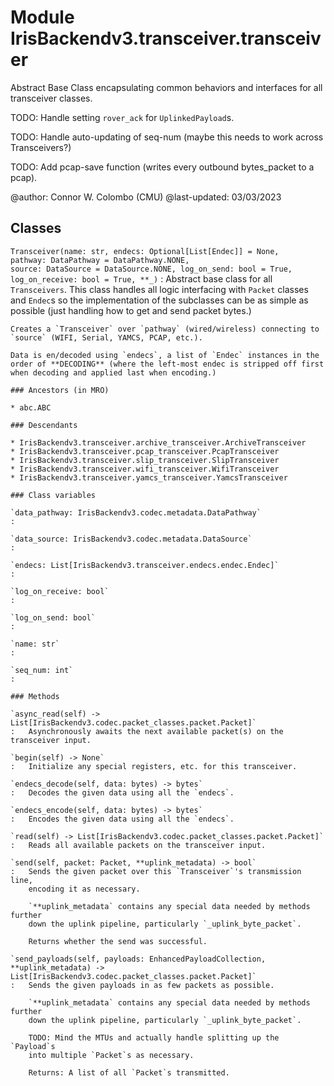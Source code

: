 Module IrisBackendv3.transceiver.transceiver
============================================
Abstract Base Class encapsulating common behaviors and interfaces for all
transceiver classes.

TODO: Handle setting `rover_ack` for `UplinkedPayload`s.

TODO: Handle auto-updating of seq-num (maybe this needs to work across
Transceivers?)

TODO: Add pcap-save function (writes every outbound bytes_packet to a pcap).

@author: Connor W. Colombo (CMU)
@last-updated: 03/03/2023

Classes
-------

`Transceiver(name: str, endecs: Optional[List[Endec]] = None, pathway: DataPathway = DataPathway.NONE, source: DataSource = DataSource.NONE, log_on_send: bool = True, log_on_receive: bool = True, **_)`
:   Abstract base class for all `Transceivers`. This class handles all
    logic interfacing with `Packet` classes and `Endec`s so the implementation
    of the subclasses can be as simple as possible (just handling how to get
    and send packet bytes.)
    
    Creates a `Transceiver` over `pathway` (wired/wireless) connecting to
    `source` (WIFI, Serial, YAMCS, PCAP, etc.).
    
    Data is en/decoded using `endecs`, a list of `Endec` instances in the
    order of **DECODING** (where the left-most endec is stripped off first
    when decoding and applied last when encoding.)

    ### Ancestors (in MRO)

    * abc.ABC

    ### Descendants

    * IrisBackendv3.transceiver.archive_transceiver.ArchiveTransceiver
    * IrisBackendv3.transceiver.pcap_transceiver.PcapTransceiver
    * IrisBackendv3.transceiver.slip_transceiver.SlipTransceiver
    * IrisBackendv3.transceiver.wifi_transceiver.WifiTransceiver
    * IrisBackendv3.transceiver.yamcs_transceiver.YamcsTransceiver

    ### Class variables

    `data_pathway: IrisBackendv3.codec.metadata.DataPathway`
    :

    `data_source: IrisBackendv3.codec.metadata.DataSource`
    :

    `endecs: List[IrisBackendv3.transceiver.endecs.endec.Endec]`
    :

    `log_on_receive: bool`
    :

    `log_on_send: bool`
    :

    `name: str`
    :

    `seq_num: int`
    :

    ### Methods

    `async_read(self) ‑> List[IrisBackendv3.codec.packet_classes.packet.Packet]`
    :   Asynchronously awaits the next available packet(s) on the transceiver input.

    `begin(self) ‑> None`
    :   Initialize any special registers, etc. for this transceiver.

    `endecs_decode(self, data: bytes) ‑> bytes`
    :   Decodes the given data using all the `endecs`.

    `endecs_encode(self, data: bytes) ‑> bytes`
    :   Encodes the given data using all the `endecs`.

    `read(self) ‑> List[IrisBackendv3.codec.packet_classes.packet.Packet]`
    :   Reads all available packets on the transceiver input.

    `send(self, packet: Packet, **uplink_metadata) ‑> bool`
    :   Sends the given packet over this `Transceiver`'s transmission line,
        encoding it as necessary.
        
        `**uplink_metadata` contains any special data needed by methods further
        down the uplink pipeline, particularly `_uplink_byte_packet`.
        
        Returns whether the send was successful.

    `send_payloads(self, payloads: EnhancedPayloadCollection, **uplink_metadata) ‑> List[IrisBackendv3.codec.packet_classes.packet.Packet]`
    :   Sends the given payloads in as few packets as possible.
        
        `**uplink_metadata` contains any special data needed by methods further
        down the uplink pipeline, particularly `_uplink_byte_packet`.
        
        TODO: Mind the MTUs and actually handle splitting up the `Payload`s
        into multiple `Packet`s as necessary.
        
        Returns: A list of all `Packet`s transmitted.